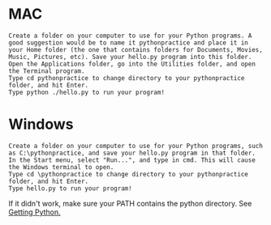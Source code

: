 
# MAC
  
    Create a folder on your computer to use for your Python programs. A good suggestion would be to name it pythonpractice and place it in your Home folder (the one that contains folders for Documents, Movies, Music, Pictures, etc). Save your hello.py program into this folder.
    Open the Applications folder, go into the Utilities folder, and open the Terminal program.
    Type cd pythonpractice to change directory to your pythonpractice folder, and hit Enter.
    Type python ./hello.py to run your program!
    
# Windows

    Create a folder on your computer to use for your Python programs, such as C:\pythonpractice, and save your hello.py program in that folder.
    In the Start menu, select "Run...", and type in cmd. This will cause the Windows terminal to open.
    Type cd \pythonpractice to change directory to your pythonpractice folder, and hit Enter.
    Type hello.py to run your program!
   
   If it didn't work, make sure your PATH contains the python directory. See [Getting Python.](https://en.wikibooks.org/wiki/Python_Programming/Getting_Python)


